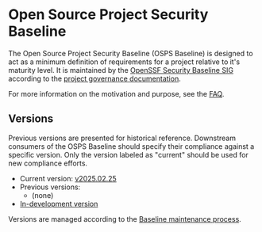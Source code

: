# Open Source Project Security Baseline

The Open Source Project Security Baseline (OSPS Baseline) is designed to act as a minimum definition of requirements for a project relative to it's maturity level.
It is maintained by the [OpenSSF Security Baseline SIG](https://github.com/ossf/security-baseline/blob/main/governance/MAINTAINERS.md) according to the [project governance documentation](https://github.com/ossf/security-baseline/blob/main/governance/GOVERNANCE.md).

For more information on the motivation and purpose, see the [FAQ](faq).

## Versions

Previous versions are presented for historical reference.
Downstream consumers of the OSPS Baseline should specify their compliance against a specific version.
Only the version labeled as "current" should be used for new compliance efforts.

* Current version: [v2025.02.25](versions/2025-02-25)
* Previous versions:
    * (none)
* [In-development version](versions/devel)

Versions are managed according to the [Baseline maintenance process](maintenance).
